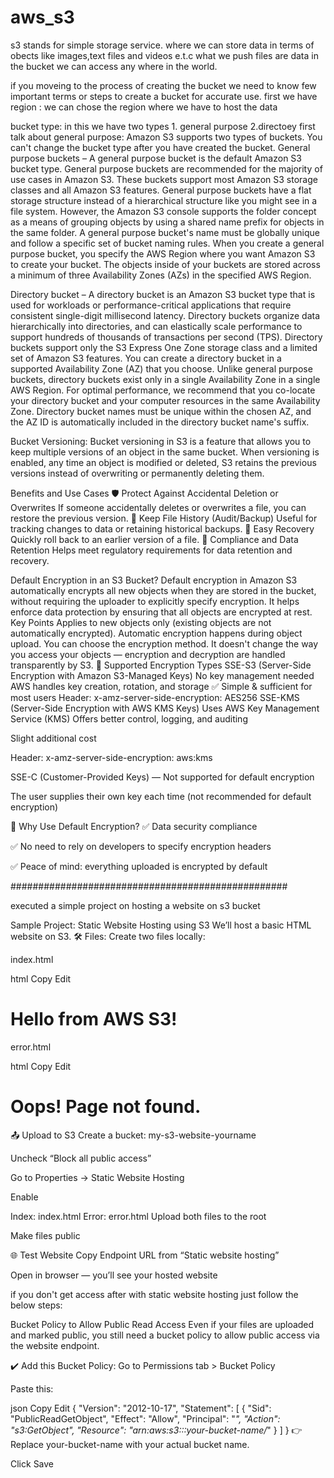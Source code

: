# aws_s3
s3 stands for simple storage service. where we can store data in terms of obects like images,text files and videos e.t.c
what we push files are data in the bucket we can access any where in the world.

if you moveing to the process of creating the bucket we need to know few important terms or steps to create a bucket for accurate use.
first we have region : we can chose the region where we have to host the data

bucket type:
in this we have two types 1. general purpose 2.directoey 
first talk about general purpose:
Amazon S3 supports two types of buckets. You can't change the bucket type after you have created the bucket.
General purpose buckets – A general purpose bucket is the default Amazon S3 bucket type. General purpose buckets are recommended for the majority of use cases in Amazon S3. These buckets support most Amazon S3 storage classes and all Amazon S3 features.
General purpose buckets have a flat storage structure instead of a hierarchical structure like you might see in a file system. However, the Amazon S3 console supports the folder concept as a means of grouping objects by using a shared name prefix for objects in the same folder. A general purpose bucket's name must be globally unique and follow a specific set of bucket naming rules.
When you create a general purpose bucket, you specify the AWS Region where you want Amazon S3 to create your bucket. The objects inside of your buckets are stored across a minimum of three Availability Zones (AZs) in the specified AWS Region.

Directory bucket – A directory bucket is an Amazon S3 bucket type that is used for workloads or performance-critical applications that require consistent single-digit millisecond latency. Directory buckets organize data hierarchically into directories, and can elastically scale performance to support hundreds of thousands of transactions per second (TPS). Directory buckets support only the S3 Express One Zone storage class and a limited set of Amazon S3 features.
You can create a directory bucket in a supported Availability Zone (AZ) that you choose. Unlike general purpose buckets, directory buckets exist only in a single Availability Zone in a single AWS Region. For optimal performance, we recommend that you co-locate your directory bucket and your computer resources in the same Availability Zone.
Directory bucket names must be unique within the chosen AZ, and the AZ ID is automatically included in the directory bucket name's suffix.

Bucket Versioning:
Bucket versioning in S3 is a feature that allows you to keep multiple versions of an object in the same bucket. When versioning is enabled, any time an object is modified or deleted, S3 retains the previous versions instead of overwriting or permanently deleting them.

Benefits and Use Cases
🛡️ Protect Against Accidental Deletion or Overwrites
If someone accidentally deletes or overwrites a file, you can restore the previous version.
📂 Keep File History (Audit/Backup)
Useful for tracking changes to data or retaining historical backups.
🔁 Easy Recovery
Quickly roll back to an earlier version of a file.
💼 Compliance and Data Retention
Helps meet regulatory requirements for data retention and recovery.

Default Encryption in an S3 Bucket?
Default encryption in Amazon S3 automatically encrypts all new objects when they are stored in the bucket, without requiring the uploader to explicitly specify encryption.
It helps enforce data protection by ensuring that all objects are encrypted at rest.
Key Points
Applies to new objects only (existing objects are not automatically encrypted).
Automatic encryption happens during object upload.
You can choose the encryption method.
It doesn't change the way you access your objects — encryption and decryption are handled transparently by S3.
🔑 Supported Encryption Types
SSE-S3 (Server-Side Encryption with Amazon S3-Managed Keys)
No key management needed
AWS handles key creation, rotation, and storage
✅ Simple & sufficient for most users
Header: x-amz-server-side-encryption: AES256
SSE-KMS (Server-Side Encryption with AWS KMS Keys)
Uses AWS Key Management Service (KMS)
Offers better control, logging, and auditing

Slight additional cost

Header: x-amz-server-side-encryption: aws:kms

SSE-C (Customer-Provided Keys) — Not supported for default encryption

The user supplies their own key each time (not recommended for default encryption)

🧘 Why Use Default Encryption?
✅ Data security compliance

✅ No need to rely on developers to specify encryption headers

✅ Peace of mind: everything uploaded is encrypted by default

##################################################

executed a simple project on hosting a website on s3 bucket 

 Sample Project: Static Website Hosting using S3
We’ll host a basic HTML website on S3.
🛠️ Files:
Create two files locally:

index.html

html
Copy
Edit
<!DOCTYPE html>
<html>
<head>
  <title>My S3 Website</title>
</head>
<body>
  <h1>Hello from AWS S3!</h1>
</body>
</html>

error.html

html
Copy
Edit
<!DOCTYPE html>
<html>
<head>
  <title>Error</title>
</head>
<body>
  <h1>Oops! Page not found.</h1>
</body>
</html>

📤 Upload to S3
Create a bucket: my-s3-website-yourname

Uncheck “Block all public access”

Go to Properties → Static Website Hosting

Enable

Index: index.html
Error: error.html
Upload both files to the root

Make files public

🌐 Test Website
Copy Endpoint URL from “Static website hosting”

Open in browser — you’ll see your hosted website

if you don't get access after with static website hosting just follow the below steps:

Bucket Policy to Allow Public Read Access
Even if your files are uploaded and marked public, you still need a bucket policy to allow public access via the website endpoint.

✔️ Add this Bucket Policy:
Go to Permissions tab > Bucket Policy

Paste this:

json
Copy
Edit
{
  "Version": "2012-10-17",
  "Statement": [
    {
      "Sid": "PublicReadGetObject",
      "Effect": "Allow",
      "Principal": "*",
      "Action": "s3:GetObject",
      "Resource": "arn:aws:s3:::your-bucket-name/*"
    }
  ]
}
👉 Replace your-bucket-name with your actual bucket name.

Click Save



















